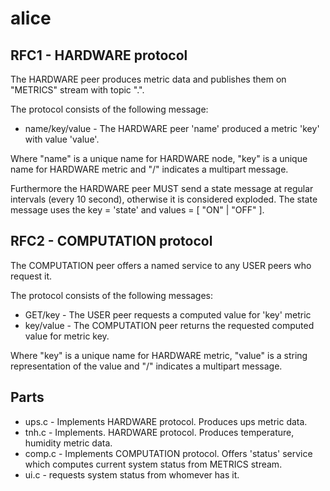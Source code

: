 # alice

## RFC1 - HARDWARE protocol

The HARDWARE peer produces metric data and publishes them on "METRICS" stream with topic "<key>.<name>".

The protocol consists of the following message:
* name/key/value - The HARDWARE peer 'name' produced a metric 'key' with value 'value'.

Where "name" is a  unique name for HARDWARE node, "key" is a unique name for HARDWARE metric and "/" indicates a multipart message.

Furthermore the HARDWARE peer MUST send a state message at regular intervals (every 10 second), otherwise it is considered exploded. The state message uses the key = 'state' and values = [ "ON" | "OFF" ].

## RFC2 - COMPUTATION protocol

The COMPUTATION peer offers a named service to any USER peers who request it.

The protocol consists of the following messages:
* GET/key - The USER peer requests a computed value for 'key' metric
* key/value - The COMPUTATION peer returns the requested computed value for metric key.

Where "key" is a unique name for HARDWARE metric, "value" is a string representation of the value and "/" indicates a multipart message.

## Parts

* ups.c - Implements HARDWARE protocol. Produces ups metric data.
* tnh.c - Implements. HARDWARE protocol. Produces temperature, humidity metric data.
* comp.c - Implements COMPUTATION protocol. Offers 'status' service which computes current system status from METRICS stream.
* ui.c - requests system status from whomever has it.

